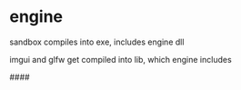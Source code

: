 # engine
<p> sandbox compiles into exe, includes engine dll </p>
<p> imgui and glfw get compiled into lib, which engine includes </p>
####
